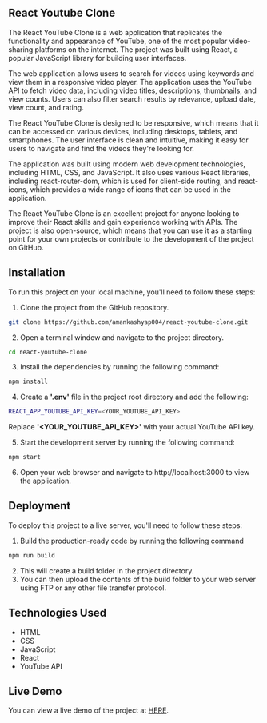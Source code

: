 ## React Youtube Clone

The React YouTube Clone is a web application that replicates the functionality and appearance of YouTube, one of the most popular video-sharing platforms on the internet. The project was built using React, a popular JavaScript library for building user interfaces.

The web application allows users to search for videos using keywords and view them in a responsive video player. The application uses the YouTube API to fetch video data, including video titles, descriptions, thumbnails, and view counts. Users can also filter search results by relevance, upload date, view count, and rating.

The React YouTube Clone is designed to be responsive, which means that it can be accessed on various devices, including desktops, tablets, and smartphones. The user interface is clean and intuitive, making it easy for users to navigate and find the videos they're looking for.

The application was built using modern web development technologies, including HTML, CSS, and JavaScript. It also uses various React libraries, including react-router-dom, which is used for client-side routing, and react-icons, which provides a wide range of icons that can be used in the application.

The React YouTube Clone is an excellent project for anyone looking to improve their React skills and gain experience working with APIs. The project is also open-source, which means that you can use it as a starting point for your own projects or contribute to the development of the project on GitHub.

## Installation

To run this project on your local machine, you'll need to follow these steps:

1. Clone the project from the GitHub repository.

```bash
git clone https://github.com/amankashyap004/react-youtube-clone.git
```

2. Open a terminal window and navigate to the project directory.

```bash
cd react-youtube-clone
```

3. Install the dependencies by running the following command:

```bash
npm install
```

4. Create a **'.env'** file in the project root directory and add the following:

```bash
REACT_APP_YOUTUBE_API_KEY=<YOUR_YOUTUBE_API_KEY>
```

Replace **'<YOUR_YOUTUBE_API_KEY>'** with your actual YouTube API key.

5. Start the development server by running the following command:

```bash
npm start
```

6. Open your web browser and navigate to http://localhost:3000 to view the application.

## Deployment

To deploy this project to a live server, you'll need to follow these steps:

1. Build the production-ready code by running the following command

```bash
npm run build
```

2. This will create a build folder in the project directory.
3. You can then upload the contents of the build folder to your web server using FTP or any other file transfer protocol.

## Technologies Used

-  HTML
-  CSS
-  JavaScript
-  React
-  YouTube API

## Live Demo

You can view a live demo of the project at [HERE](https://amankashyap004.github.io/react-youtube-clone/).
